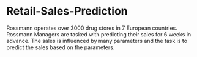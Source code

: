 # Retail-Sales-Prediction
  Rossmann operates over 3000 drug stores in 7 European countries. Rossmann Managers are tasked with predicting their sales for 6 weeks in advance.
The sales is influenced by many parameters and the task is to predict the sales based on the parameters.



